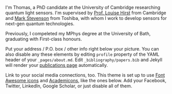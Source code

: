 I'm Thomas, a PhD candidate at the University of Cambridge researching quantum light sensors. I'm supervised by [Prof. Louise Hirst](https://www.phy.cam.ac.uk/profile/prof-louise-hirst/) from Cambridge and [Mark Stevenson](https://scholar.google.com/citations?user=DR9KmDwAAAAJ&hl=en&oi=ao) from Toshiba, with whom I work to develop sensors for next-gen quantum technologies.

Previously, I compeleted my MPhys degree at the University of Bath, graduating with First-class honours. 

Put your address / P.O. box / other info right below your picture. You can also disable any these elements by editing `profile` property of the YAML header of your `_pages/about.md`. Edit `_bibliography/papers.bib` and Jekyll will render your [publications page](/al-folio/publications/) automatically.

Link to your social media connections, too. This theme is set up to use [Font Awesome icons](https://fontawesome.com/) and [Academicons](https://jpswalsh.github.io/academicons/), like the ones below. Add your Facebook, Twitter, LinkedIn, Google Scholar, or just disable all of them.
